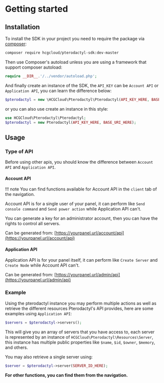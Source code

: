 # Getting started

## Installation

To install the SDK in your project you need to require the package via [composer](http://getcomposer.org):

``` bash
composer require hcgcloud/pterodactyl-sdk:dev-master
```

Then use Composer's autoload unless you are using a framework that support composer autoload:

``` php
require __DIR__.'/../vendor/autoload.php';
```

And finally create an instance of the SDK, the `API_KEY` can be `Account API` or `Application API`, you can learn the difference below:

``` php
$pterodactyl = new \HCGCloud\Pterodactyl\Pterodactyl(API_KEY_HERE, BASE_URI_HERE);
```

or you can also use create an instance in this style:

``` php
use HCGCloud\Pterodactyl\Pterodactyl;
$pterodactyl = new Pterodactyl(API_KEY_HERE, BASE_URI_HERE);
```

## Usage

### Type of API
Before using other apis, you should know the difference between `Account API` and `Application API`.

#### Account API

!!! note
    You can find functions available for Account API in the `client` tab of the navigation.

Account API is for a single user of your panel, it can perform like `Send console command` and `Send power action` while Application API can't.

You can generate a key for an administrator account, then you can have the rights to control all servers.

Can be generated from: [https://yourpanel.url/account/api](https://yourpanel.url/account/api)

#### Application API
Application API is for your panel itself, it can perform like `Create Server` and `Create Node` while Account API can't.

Can be generated from: [https://yourpanel.url/admin/api](https://yourpanel.url/admin/api)

### Example
Using the pterodactyl instance you may perform multiple actions as well as retrieve the different resources Pterodactyl's API provides, here are some examples using `Application API`:

``` php
$servers = $pterodactyl->servers();
```

This will give you an array of servers that you have access to, each server is represented by an instance of `HCGCloud\Pterodactyl\Resources\Server`, this instance has multiple public
properties like `$name`, `$id`, `$owner`, `$memory`, and others.

You may also retrieve a single server using:

``` php
$server = $pterodactyl->server(SERVER_ID_HERE);
```

**For other functions, you can find them from the navigation.**